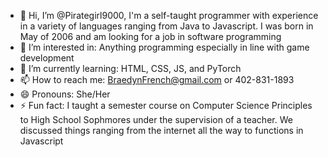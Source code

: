 - 👋 Hi, I’m @Pirategirl9000, I'm a self-taught programmer with experience in a variety of languages ranging from Java to Javascript. I was born in May of 2006 and am looking for a job in software programming
- 👀 I’m interested in: Anything programming especially in line with game development
- 🌱 I’m currently learning: HTML, CSS, JS, and PyTorch
- 📫 How to reach me: BraedynFrench@gmail.com or 402-831-1893
- 😄 Pronouns: She/Her
- ⚡ Fun fact: I taught a semester course on Computer Science Principles to High School Sophmores under the supervision of a teacher. We discussed things ranging from the internet all the way to functions in Javascript
